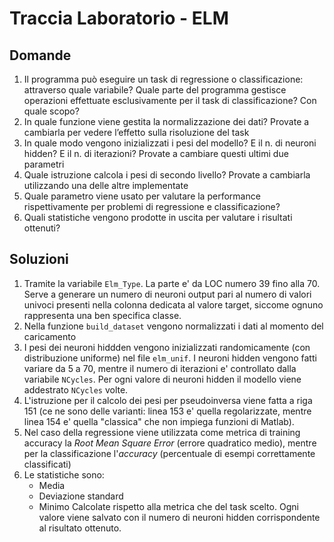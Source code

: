 # Traccia Laboratorio - ELM

## Domande

1. Il programma può eseguire un task di regressione o classificazione:
   attraverso quale variabile? Quale parte del programma gestisce operazioni
   effettuate esclusivamente per il task di classificazione? Con quale scopo?
2. In quale funzione viene gestita la normalizzazione dei dati? Provate a
   cambiarla per vedere l’effetto sulla risoluzione del task
3. In quale modo vengono inizializzati i pesi del modello? E il n. di neuroni
   hidden? E il n. di iterazioni? Provate a cambiare questi ultimi due parametri
4. Quale istruzione calcola i pesi di secondo livello? Provate a cambiarla
   utilizzando una delle altre implementate
5. Quale parametro viene usato per valutare la performance rispettivamente per
   problemi di regressione e classificazione?
6. Quali statistiche vengono prodotte in uscita per valutare i risultati
   ottenuti?

## Soluzioni

1. Tramite la variabile `Elm_Type`. La parte e' da LOC numero 39 fino alla 70.
   Serve a generare un numero di neuroni output pari al numero di valori univoci
   presenti nella colonna dedicata al valore target, siccome ognuno rappresenta
   una ben specifica classe.
2. Nella funzione `build_dataset` vengono normalizzati i dati al momento del
   caricamento
3. I pesi dei neuroni hiddden vengono inizializzati randomicamente (con
   distribuzione uniforme) nel file `elm_unif`. 
   I neuroni hidden vengono fatti variare da 5 a 70, mentre il numero di
   iterazioni e' controllato dalla variabile `NCycles`. 
   Per ogni valore di neuroni hidden il modello viene addestrato `NCycles`
   volte.
4. L'istruzione per il calcolo dei pesi per pseudoinversa viene fatta a riga
   151 (ce ne sono delle varianti: linea 153 e' quella regolarizzate, mentre
   linea 154 e' quella "classica" che non impiega funzioni di Matlab).
5. Nel caso della regressione viene utilizzata come metrica di training accuracy
   la *Root Mean Square Error* (errore quadratico medio), mentre per la
   classificazione l'*accuracy* (percentuale di esempi correttamente
   classificati)
6. Le statistiche sono:
     * Media
     * Deviazione standard
     * Minimo
   Calcolate rispetto alla metrica che del task scelto. Ogni valore viene
   salvato con il numero di neuroni hidden corrispondente al risultato ottenuto.
